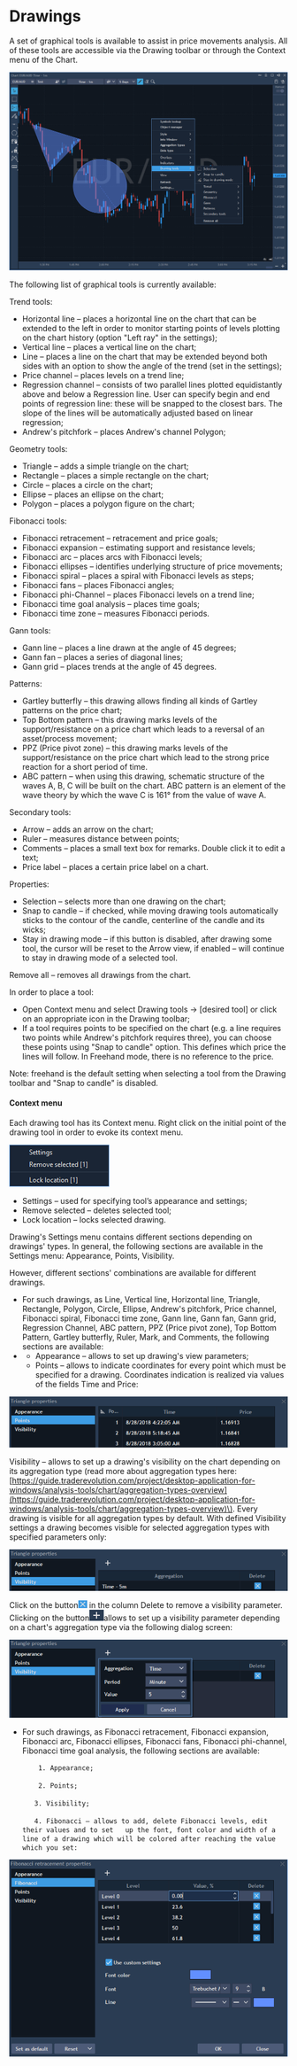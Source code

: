 # Drawings


A set of graphical tools is available to assist in price movements analysis. All of these tools are accessible via the Drawing toolbar or through the Context menu of the Chart.

![](../../../.gitbook/assets/drawings.png)

The following list of graphical tools is currently available:

Trend tools:

* Horizontal line – places a horizontal line on the chart that can be extended to the left in order to monitor starting points of levels plotting on the chart history \(option "Left ray" in the settings\);
* Vertical line – places a vertical line on the chart;
* Line – places a line on the chart that may be extended beyond both sides with an option to show the angle of the trend \(set in the settings\);
* Price channel – places levels on a trend line;
* Regression channel – consists of two parallel lines plotted equidistantly above and below a Regression line. User can specify begin and end points of regression line: these will be snapped to the closest bars. The slope of the lines will be automatically adjusted based on linear regression;
* Andrew's pitchfork – places Andrew's channel Polygon;

Geometry tools:

* Triangle – adds a simple triangle on the chart;
* Rectangle – places a simple rectangle on the chart;
* Circle – places a circle on the chart;
* Ellipse – places an ellipse on the chart;
* Polygon – places a polygon figure on the chart;

Fibonacci tools:

* Fibonacci retracement – retracement and price goals;
* Fibonacci expansion – estimating support and resistance levels;
* Fibonacci arc – places arcs with Fibonacci levels;
* Fibonacci ellipses – identifies underlying structure of price movements;
* Fibonacci spiral – places a spiral with Fibonacci levels as steps;
* Fibonacci fans – places Fibonacci angles;
* Fibonacci phi-Channel – places Fibonacci levels on a trend line;
* Fibonacci time goal analysis – places time goals;
* Fibonacci time zone – measures Fibonacci periods.

Gann tools:

* Gann line – places a line drawn at the angle of 45 degrees;
* Gann fan – places a series of diagonal lines;
* Gann grid – places trends at the angle of 45 degrees.

Patterns:

* Gartley butterfly – this drawing allows finding all kinds of Gartley patterns on the price chart;
* Top Bottom pattern – this drawing marks levels of the support/resistance on a price chart which leads to a reversal of an asset/process movement;
* PPZ \(Price pivot zone\) – this drawing marks levels of the support/resistance on the price chart which lead to the strong price reaction for a short period of time.
* ABC pattern – when using this drawing, schematic structure of the waves A, B, C will be built on the chart. ABC pattern is an element of the wave theory by which the wave C is 161° from the value of wave A.

Secondary tools:

* Arrow – adds an arrow on the chart;
* Ruler – measures distance between points;
* Comments – places a small text box for remarks. Double click it to edit a text;
* Price label – places a certain price label on a chart.

Properties:

* Selection – selects more than one drawing on the chart;
* Snap to candle – if checked, while moving drawing tools automatically sticks to the contour of the candle, centerline of the candle and its wicks;
* Stay in drawing mode – if this button is disabled, after drawing some tool, the cursor will be reset to the Arrow view, if enabled – will continue to stay in drawing mode of a selected tool.

Remove all – removes all drawings from the chart.

In order to place a tool:

* Open Context menu and select Drawing tools -&gt; \[desired tool\] or click on an appropriate icon in the Drawing toolbar;
* If a tool requires points to be specified on the chart \(e.g. a line requires two points while Andrew's pitchfork requires three\), you can choose these points using "Snap to candle" option. This defines which price the lines will follow. In Freehand mode, there is no reference to the price.

Note: freehand is the default setting when selecting a tool from the Drawing toolbar and "Snap to candle" is disabled.

#### Context menu

Each drawing tool has its Context menu. Right click on the initial point of the drawing tool in order to evoke its context menu.

![](../../../.gitbook/assets/20.png)

* Settings – used for specifying tool’s appearance and settings;
* Remove selected – deletes selected tool;
* Lock location – locks selected drawing.

Drawing's Settings menu contains different sections depending on drawings' types. In general, the following sections are available in the Settings menu: Appearance, Points, Visibility.

However, different sections' combinations are available for different drawings.

* For such drawings, as Line, Vertical line, Horizontal line, Triangle, Rectangle, Polygon, Circle, Ellipse, Andrew's pitchfork, Price channel, Fibonacci spiral, Fibonacci time zone, Gann line, Gann fan, Gann grid, Regression Channel, ABC pattern, PPZ \(Price pivot zone\), Top Bottom Pattern, Gartley butterfly, Ruler, Mark, and Comments, the following sections are available:
* * Appearance – allows to set up drawing's view parameters;
  * Points – allows to indicate coordinates for every point which must be specified for a drawing. Coordinates indication is realized via values of the fields Time and Price:

![](../../../.gitbook/assets/21.png)


Visibility – allows to set up a drawing's visibility on the chart depending on its aggregation type \(read more about aggregation types here: [https://guide.traderevolution.com/project/desktop-application-for-windows/analysis-tools/chart/aggregation-types-overview](https://guide.traderevolution.com/project/desktop-application-for-windows/analysis-tools/chart/aggregation-types-overview)\). Every drawing is visible for all aggregation types by default. With defined Visibility settings a drawing becomes visible for selected aggregation types with specified parameters only:

![](../../../.gitbook/assets/22.png)


Click on the button![](../../../.gitbook/assets/23%20%281%29.png)
in the column Delete to remove a visibility parameter. Clicking on the button![](../../../.gitbook/assets/24%20%281%29.png)allows to set up a visibility parameter depending on a chart's aggregation type via the following dialog screen:

![](../../../.gitbook/assets/25%20%281%29.png)

* For such drawings, as Fibonacci retracement, Fibonacci expansion, Fibonacci arc, Fibonacci ellipses, Fibonacci fans, Fibonacci phi-channel, Fibonacci time goal analysis, the following sections are available:

          1. Appearance;

          2. Points;

         3. Visibility;

         4. Fibonacci – allows to add, delete Fibonacci levels, edit their values and to set   up the font, font color and width of a line of a drawing which will be colored after reaching the value which you set:

![](../../../.gitbook/assets/26%20%281%29.png)



